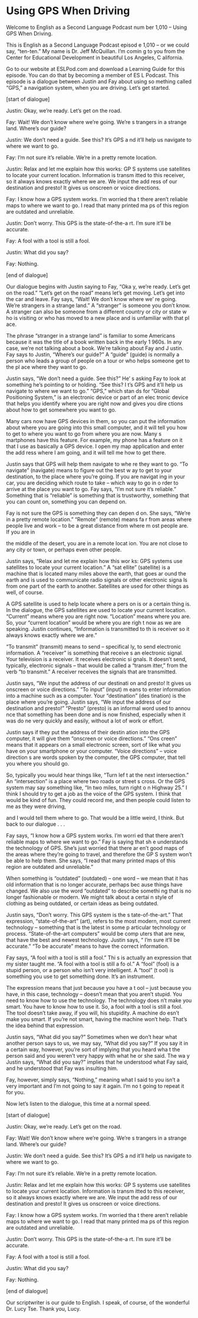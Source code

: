 # Using GPS When Driving

Welcome to English as a Second Language Podcast num ber 1,010 – Using GPS When Driving.

This is English as a Second Language Podcast episod e 1,010 – or we could say, “ten-ten.” My name is Dr. Jeff McQuillan. I’m comin g to you from the Center for Educational Development in beautiful Los Angeles, C alifornia.

Go to our website at ESLPod.com and download a Learning Guide for this episode. You can do that by becoming a member of ES L Podcast. This episode is a dialogue between Justin and Fay about using so mething called “GPS,” a navigation system, when you are driving. Let’s get started.

[start of dialogue]

Justin: Okay, we’re ready. Let’s get on the road.

Fay: Wait! We don’t know where we’re going. We’re s trangers in a strange land. Where’s our guide?

Justin: We don’t need a guide. See this? It’s GPS a nd it’ll help us navigate to where we want to go.

Fay: I’m not sure it’s reliable. We’re in a pretty remote location.

Justin: Relax and let me explain how this works: GP S systems use satellites to locate your current location. Information is transm itted to this receiver, so it always knows exactly where we are. We input the add ress of our destination and presto! It gives us onscreen or voice directions.

Fay: I know how a GPS system works. I’m worried tha t there aren’t reliable maps to where we want to go. I read that many printed ma ps of this region are outdated and unreliable.

Justin: Don’t worry. This GPS is the state-of-the-a rt. I’m sure it’ll be accurate.

Fay: A fool with a tool is still a fool.

Justin: What did you say?

Fay: Nothing.

 [end of dialogue]

Our dialogue begins with Justin saying to Fay, “Oka y, we’re ready. Let’s get on the road.” “Let’s get on the road” means let’s get moving. Let’s get into the car and leave. Fay says, “Wait! We don’t know where we’ re going. We’re strangers in a strange land.” A “stranger” is someone you don’t know. A stranger can also be someone from a different country or city or state w ho is visiting or who has moved to a new place and is unfamiliar with that pl ace.

The phrase “stranger in a strange land” is familiar  to some Americans because it was the title of a book written back in the early 1 960s. In any case, we’re not talking about a book. We’re talking about Fay and J ustin. Fay says to Justin, “Where’s our guide?” A “guide” (guide) is normally a person who leads a group of people on a tour or who helps someone get to the pl ace where they want to go.

Justin says, “We don’t need a guide. See this?” He’ s asking Fay to look at something he’s pointing to or holding. “See this? I t’s GPS and it’ll help us navigate to where we want to go.” “GPS,” which stan ds for “Global Positioning System,” is an electronic device or part of an elec tronic device that helps you identify where you are right now and gives you dire ctions about how to get somewhere you want to go.

Many cars now have GPS devices in them, so you can put the information about where you are going into this small computer, and it will tell you how to get to where you want to go from where you are now. Many s martphones have this feature. For example, my phone has a feature on it that I use as basically a GPS device. I open my map application and enter the add ress where I am going, and it will tell me how to get there.

Justin says that GPS will help them navigate to whe re they want to go. “To navigate” (navigate) means to figure out the best w ay to get to your destination, to the place where you’re going. If you are navigat ing in your car, you are deciding which route to take – which way to go in o rder to arrive at the place you want to go. Fay says, “I’m not sure it’s reliable.”  Something that is “reliable” is something that is trustworthy, something that you can count on, something you can depend on.

Fay is not sure the GPS is something they can depen d on. She says, “We’re in a pretty remote location.” “Remote” (remote) means fa r from areas where people live and work – to be a great distance from where m ost people are. If you are in

the middle of the desert, you are in a remote locat ion. You are not close to any city or town, or perhaps even other people.

Justin says, “Relax and let me explain how this wor ks: GPS systems use satellites to locate your current location.” A “sat ellite” (satellite) is a machine that is located many miles above the earth, that goes ar ound the earth and is used to communicate radio signals or other electronic signa ls from one part of the earth to another. Satellites are used for other things as  well, of course.

A GPS satellite is used to help locate where a pers on is or a certain thing is. In the dialogue, the GPS satellites are used to locate  your current location. “Current” means where you are right now. “Location”  means where you are. So, your “current location” would be where you are righ t now as we are speaking. Justin continues, “Information is transmitted to th is receiver so it always knows exactly where we are.”

“To transmit” (transmit) means to send – specifical ly, to send electronic information. A “receiver” is something that receive s an electronic signal. Your television is a receiver. It receives electronic si gnals. It doesn’t send, typically, electronic signals – that would be called a “transm itter,” from the verb “to transmit.” A receiver receives the signals that are  transmitted.

Justin says, “We input the address of our destinati on and presto! It gives us onscreen or voice directions.” “To input” (input) m eans to enter information into a machine such as a computer. Your “destination” (des tination) is the place where you’re going. Justin says, “We input the address of  our destination and presto!” “Presto” (presto) is an informal word used to annou nce that something has been done and is now finished, especially when it was do ne very quickly and easily, without a lot of work or effort.

Justin says if they put the address of their destin ation into the GPS computer, it will give them “onscreen or voice directions.” “Ons creen” means that it appears on a small electronic screen, sort of like what you  have on your smartphone or your computer. “Voice directions” – voice direction s are words spoken by the computer, the GPS computer, that tell you where you  should go.

So, typically you would hear things like, “Turn lef t at the next intersection.” An “intersection” is a place where two roads or street s cross. Or the GPS system may say something like, “In two miles, turn right o n Highway 25.” I think I should try to get a job as the voice of the GPS system. I think that would be kind of fun. They could record me, and then people could listen to me as they were driving,

and I would tell them where to go. That would be a little weird, I think. But back to our dialogue . . .

Fay says, “I know how a GPS system works. I’m worri ed that there aren’t reliable maps to where we want to go.” Fay is saying that sh e understands the technology of GPS. She’s just worried that there ar en’t good maps of the areas where they’re going to travel, and therefore the GP S system won’t be able to help them. She says, “I read that many printed maps  of this region are outdated and unreliable.”

When something is “outdated” (outdated) – one word – we mean that it has old information that is no longer accurate, perhaps bec ause things have changed. We also use the word “outdated” to describe somethi ng that is no longer fashionable or modern. We might talk about a certai n style of clothing as being outdated, or certain ideas as being outdated.

Justin says, “Don’t worry. This GPS system is the s tate-of-the-art.” That expression, “state-of-the-art” (art), refers to the  most modern, most current technology – something that is the latest in some p articular technology or process. “State-of-the-art computers” would be comp uters that are new, that have the best and newest technology. Justin says, “ I’m sure it’ll be accurate.” “To be accurate” means to have the correct information.

Fay says, “A fool with a tool is still a fool.” Thi s is actually an expression that my sister taught me. “A fool with a tool is still a fo ol.” A “fool” (fool) is a stupid person, or a person who isn’t very intelligent. A “tool” (t ool) is something you use to get something done. It’s an instrument.

The expression means that just because you have a t ool – just because you have, in this case, technology – doesn’t mean that you aren’t stupid. You need to know how to use the technology. The technology does n’t make you smart. You have to know how to use it. So, a fool with a tool is still a fool. The tool doesn’t take away, if you will, his stupidity. A machine do esn’t make you smart. If you’re not smart, having the machine won’t help. That’s the idea behind that expression.

Justin says, “What did you say?” Sometimes when we don’t hear what another person says to us, we may say, “What did you say?” If you say it in a certain way, however, you’re sort of implying that you heard wha t the person said and you weren’t very happy with what he or she said. The wa y Justin says, “What did you say?” implies that he understood what Fay said, and  he understood that Fay was insulting him.

Fay, however, simply says, “Nothing,” meaning what I said to you isn’t a very important and I’m not going to say it again. I’m no t going to repeat it for you.

Now let’s listen to the dialogue, this time at a normal speed.

[start of dialogue]

Justin: Okay, we’re ready. Let’s get on the road.

Fay: Wait! We don’t know where we’re going. We’re s trangers in a strange land. Where’s our guide?

Justin: We don’t need a guide. See this? It’s GPS a nd it’ll help us navigate to where we want to go.

Fay: I’m not sure it’s reliable. We’re in a pretty remote location.

Justin: Relax and let me explain how this works: GP S systems use satellites to locate your current location. Information is transm itted to this receiver, so it always knows exactly where we are. We input the add ress of our destination and presto! It gives us onscreen or voice directions.

Fay: I know how a GPS system works. I’m worried tha t there aren’t reliable maps to where we want to go. I read that many printed ma ps of this region are outdated and unreliable.

Justin: Don’t worry. This GPS is the state-of-the-a rt. I’m sure it’ll be accurate.

Fay: A fool with a tool is still a fool.

Justin: What did you say?

Fay: Nothing.

[end of dialogue]

Our scriptwriter is our guide to English. I speak, of course, of the wonderful Dr. Lucy Tse. Thank you, Lucy.




